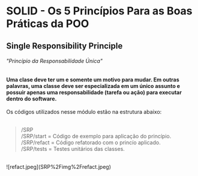 # SOLID - Os 5 Princípios Para as Boas Práticas da POO


## Single Responsibility Principle
###### "Princípio da Responsabilidade Única"

#### Uma clase deve ter um e somente um motivo para mudar. Em outras palavras, uma classe deve ser especializada em um único assunto e possuir apenas uma responsabilidade (tarefa ou ação) para executar dentro do software.
Os códigos utilizados nesse módulo estão na estrutura abaixo:  
<br>
> /SRP  
> /SRP/start  = Código de exemplo para aplicação do princípio.  
> /SRP/refact = Código refatorado com o princío aplicado.  
> /SRP/tests  = Testes unitários das classes.

<br>
![refact.jpeg](SRP%2Fimg%2Frefact.jpeg)
